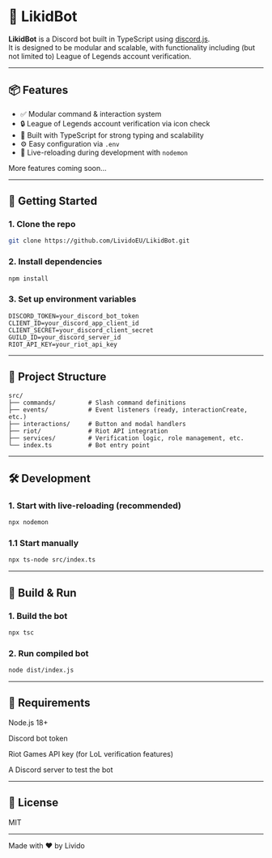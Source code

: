 # 🤖 LikidBot

**LikidBot** is a Discord bot built in TypeScript using [discord.js](https://discord.js.org/).  
It is designed to be modular and scalable, with functionality including (but not limited to) League of Legends account verification.

---

## 📦 Features

- ✅ Modular command & interaction system
- 🔒 League of Legends account verification via icon check
- 🧠 Built with TypeScript for strong typing and scalability
- ⚙️ Easy configuration via `.env`
- 🔄 Live-reloading during development with `nodemon`

More features coming soon...

---

## 🚀 Getting Started

### 1. Clone the repo

```bash
git clone https://github.com/LividoEU/LikidBot.git
```

### 2. Install dependencies

```bash
npm install
```

### 3. Set up environment variables

```env
DISCORD_TOKEN=your_discord_bot_token
CLIENT_ID=your_discord_app_client_id
CLIENT_SECRET=your_discord_client_secret
GUILD_ID=your_discord_server_id
RIOT_API_KEY=your_riot_api_key
```

---

## 📁 Project Structure

```text
src/
├── commands/         # Slash command definitions
├── events/           # Event listeners (ready, interactionCreate, etc.)
├── interactions/     # Button and modal handlers
├── riot/             # Riot API integration
├── services/         # Verification logic, role management, etc.
└── index.ts          # Bot entry point
```

---

## 🛠️ Development

### 1. Start with live-reloading (recommended)

```bash
npx nodemon
```

### 1.1 Start manually

```bash
npx ts-node src/index.ts
```

---

## 🔧 Build & Run

### 1. Build the bot

```bash
npx tsc
```

### 2. Run compiled bot

```bash
node dist/index.js
```

---

## 📌 Requirements

Node.js 18+

Discord bot token

Riot Games API key (for LoL verification features)

A Discord server to test the bot

---

## 📃 License

MIT

---

Made with ❤️ by Livido